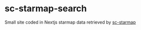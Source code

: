 # sc-starmap-search

Small site coded in Nextjs starmap data retrieved by [sc-starmap](https://github.com/robertsspaceindustries/sc-starmap)
